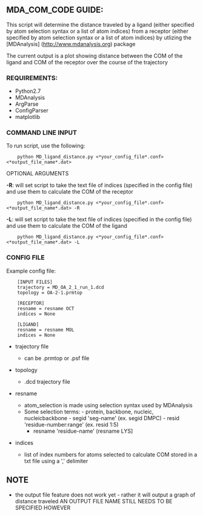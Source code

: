 ## MDA_COM_CODE GUIDE:

This script will determine the distance traveled by a ligand (either specified by atom selection syntax or a list of atom indices) from a receptor (either specified by atom selection syntax or a list of atom indices) by utlizing the [MDAnalysis] (http://www.mdanalysis.org) package

The current output is a plot showing distance between the COM of the ligand and COM of the receptor over the course of the trajectory


### REQUIREMENTS:

- Python2.7
- MDAnalysis
- ArgParse
- ConfigParser
- matplotlib

### COMMAND LINE INPUT


To run script, use the following:

		python MD_ligand_distance.py <*your_config_file*.conf> <*output_file_name*.dat>

OPTIONAL ARGUMENTS

**-R**: will set script to take the text file of indices (specified in the config file) and use them to calculate the COM of the receptor

		python MD_ligand_distance.py <*your_config_file*.conf> <*output_file_name*.dat> -R
	
**-L**: will set script to take the text file of indices (specified in the config file) and use them to calculate the COM of the ligand

		python MD_ligand_distance.py <*your_config_file*.conf> <*output_file_name*.dat> -L

### CONFIG FILE

Example config file:

		[INPUT FILES]
		trajectory = MD_OA_2_1_run_1.dcd
		topology = OA-2-1.prmtop

		[RECEPTOR]
		resname = resname OCT
		indices = None

		[LIGAND]
		resname = resname MOL
		indices = None



- trajectory file		

  - can be .prmtop or .psf file

- topology 		

  - .dcd trajectory file

- resname			

   - atom_selection is made using selection syntax used by MDAnalysis 
   - Some selection terms:
				- protein, backbone, nucleic, nucleicbackbone
				- segid 'seg-name' (ex. segid DMPC)
				- resid 'residue-number:range' (ex. resid 1:5)						
        - resname 'residue-name' (resname LYS]
- indices 
  - list of index numbers for atoms selected to calculate COM stored in a txt file using a ',' delimiter


## NOTE

- the output file feature does not work yet - rather it will output a graph of distance traveled 
AN OUTPUT FILE NAME STILL NEEDS TO BE SPECIFIED HOWEVER

